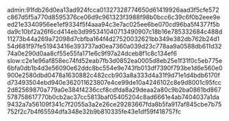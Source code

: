 admin:91fdb26d0ea13ad924fcca01327328774650d61419926aad3f5cfe572c867d5f5a770d8595376ce06d9c961323f3988f98b0bcc6c39c6f0b2eee9eed21e3340956ee1ef9334f5f4aaa94c3e7ac025ee6be070cd96ba5f4377f5bda9c10bf2a26f6cd414eb3d995341040713490907c18b16e785332684c488d11273b44a269a72098d7cbfba164f4d27520032621bb349e382db762b24d154d681f97fe51943416e393737ad0ea7360a039d23c778aa9a0588db611d3274a0e290d0aa8cf55e55fa171e6c9f97a24dceb8f1c8c134ef6
slow:c2e1e96af858ec74fd52eab7fb3d0852ea0005d8eb25e1f31f0c5eb775e6bfa0db1b4d3e56090e62ddc8bc554e9e743fb013df7390f793be1d6e560e0900e2580dbd0478a1630882c482ccb903a8a333d4a31f9d71e1d4bdb6170fd73493504ebd940e362011623807e4ce99de10a4246102c8e9d8001c95fcc2d82569870a779a0e384f4236ccf8cdfda8a29deaa2a80c9b2ba0861bd867578758617770b0cb2ac37cc5813baf05405204c8ad6661e4ab7404037a1da9432a7a56109f341c7f2055a3a2e26ce29283667fda8b5fa917af845cbe7b75752f2c7b4f65594dfa348e32b9b810335fe43e1df59f418757fc
